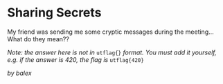 # Sharing Secrets

My friend was sending me some cryptic messages during the meeting... What do they mean??

*Note: the answer here is not in* `utflag{}` *format. You must add it yourself, e.g. if the answer is 420, the flag is* `utflag{420}` 

_by balex_
